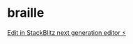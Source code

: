 # braille

[Edit in StackBlitz next generation editor ⚡️](https://stackblitz.com/~/github.com/arishma108/braille)
